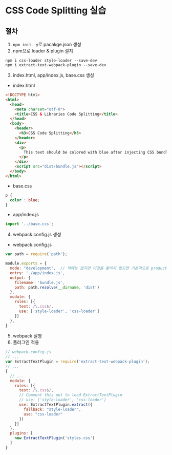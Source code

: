 # CSS Code Splitting 실습
## 절차  
1. `npm init -y`로 pacakge.json 생성
2. npm으로 loader & plugin 설치
```
npm i css-loader style-loader --save-dev
npm i extract-text-webpack-plugin --save-dev
```
3. index.html, app/index.js, base.css 생성
- index.html
```html
<!DOCTYPE html>
<html>
  <head>
    <meta charset="utf-8">
    <title>CSS & Libraries Code Splitting</title>
  </head>
  <body>
    <header>
      <h3>CSS Code Splitting</h3>
    </header>
    <div>
      <p>
        This text should be colored with blue after injecting CSS bundle
      </p>
    </div>
    <script src="dist/bundle.js"></script>
  </body>
</html>
```
- base.css
```css
p {
  color : blue;
}
```
- app/index.js
```javascript
import '../base.css';
```
4. webpack.config.js 생성
- webpack.config.js
```javascript
var path = require('path');

module.exports = {
  mode: "development",  // 책에는 없지만 이것을 붙이지 않으면 기본적으로 production모드임(난독화,압축등)
  entry: './app/index.js',
  output: {
    filename: 'bundle.js',
    path: path.resolve(__dirname, 'dist')
  },
  module: {
    rules: [{
      test: /\.css$/,
      use: ['style-loader', 'css-loader']
    }]
  },
}
```
5. webpack 실행
6. 플러그인 적용
```javascript
// webpack.config.js
// ...
var ExtractTextPlugin = require('extract-text-webpack-plugin');
// ...
{
  // ...
  module: {
    rules: [{
      test: /\.css$/,
      // Comment this out to load ExtractTextPlugin
      // use: ['style-loader', 'css-loader']
      use: ExtractTextPlugin.extract({
        fallback: "style-loader",
        use: "css-loader"
      })
    }]
  },
  plugins: [
    new ExtractTextPlugin('styles.css')
  ]
}
```